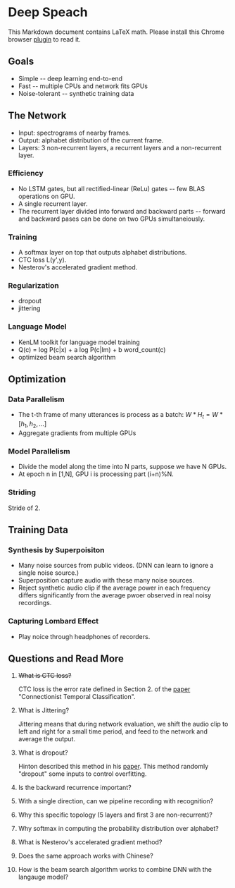 # Deep Speach

This Markdown document contains LaTeX math. Please install this Chrome
browser
[plugin](https://chrome.google.com/webstore/detail/markdown-reader/gpoigdifkoadgajcincpilkjmejcaanc?hl=en)
to read it.


## Goals

* Simple -- deep learning end-to-end
* Fast -- multiple CPUs and network fits GPUs
* Noise-tolerant -- synthetic training data

## The Network

* Input: spectrograms of nearby frames.
* Output: alphabet distribution of the current frame.
* Layers: 3 non-recurrent layers, a recurrent layers and a non-recurrent layer.

### Efficiency

* No LSTM gates, but all rectified-linear (ReLu) gates -- few BLAS operations on GPU.
* A single recurrent layer.
* The recurrent layer divided into forward and backward parts -- forward and backward pases can be done on two GPUs simultaneiously.

### Training

* A softmax layer on top that outputs alphabet distributions.
* CTC loss L(y',y).
* Nesterov's accelerated gradient method.

### Regularization

* dropout
* jittering

### Language Model

* KenLM toolkit for language model training
* Q(c) = log P(c|x) + a log P(c|lm) + b word_count(c)
* optimized beam search algorithm

## Optimization

### Data Parallelism

* The t-th frame of many utterances is process as a batch: $W * H_t = W * [h_1, h_2, ...]$
* Aggregate gradients from multiple GPUs

### Model Parallelism

* Divide the model along the time into N parts, suppose we have N GPUs.
* At epoch n in [1,N], GPU i is processing part (i+n)%N.

### Striding

Stride of 2.

## Training Data

### Synthesis by Superpoisiton

* Many noise sources from public videos. (DNN can learn to ignore a single noise source.)
* Superposition capture audio with these many noise sources.
* Reject synthetic audio clip if the average power in each frequency differs significantly from the average pwoer observed in real noisy recordings.

### Capturing Lombard Effect

* Play noice through headphones of recorders.


## Questions and Read More

1. ~~What is CTC loss?~~

   CTC loss is the error rate defined in Section 2. of the
   [paper](ftp://ftp.idsia.ch/pub/juergen/icml2006.pdf) "Connectionist
   Temporal Classification".

1. What is Jittering?

   Jittering means that during network evaluation, we shift the audio
   clip to left and right for a small time period, and feed to the
   network and average the output.

1. What is dropout?

   Hinton described this method in his
   [paper](http://arxiv.org/pdf/1207.0580.pdf). This method randomly
   "dropout" some inputs to control overfitting.

1. Is the backward recurrence important?
1. With a single direction, can we pipeline recording with recognition?
1. Why this specific topology (5 layers and first 3 are non-recurrent)?
1. Why softmax in computing the probability distribution over alphabet?
1. What is Nesterov's accelerated gradient method?
1. Does the same approach works with Chinese?
1. How is the beam search algorithm works to combine DNN with the langauge model?



